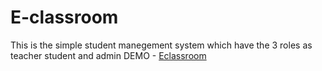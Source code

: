 # E-classroom
This is the simple student manegement system which have the 3 roles as teacher student and admin
 <h>DEMO - <a href="https://classroom1810.000webhostapp.com/login.php">Eclassroom</a></h>
